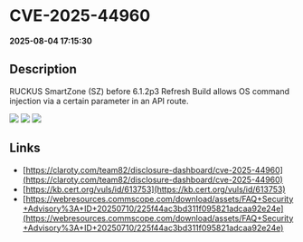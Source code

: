 # CVE-2025-44960

**2025-08-04 17:15:30**

## Description
RUCKUS SmartZone (SZ) before 6.1.2p3 Refresh Build allows OS command injection via a certain parameter in an API route.

![](https://img.shields.io/static/v1?label=Score&message=8.5&color=red)
![](https://img.shields.io/static/v1?label=Severity&message=HIGH&color=red)
![](https://img.shields.io/static/v1?label=CWE&message=RCE&color=green)

## Links
- [https://claroty.com/team82/disclosure-dashboard/cve-2025-44960](https://claroty.com/team82/disclosure-dashboard/cve-2025-44960)
- [https://kb.cert.org/vuls/id/613753](https://kb.cert.org/vuls/id/613753)
- [https://webresources.commscope.com/download/assets/FAQ+Security+Advisory%3A+ID+20250710/225f44ac3bd311f095821adcaa92e24e](https://webresources.commscope.com/download/assets/FAQ+Security+Advisory%3A+ID+20250710/225f44ac3bd311f095821adcaa92e24e)
